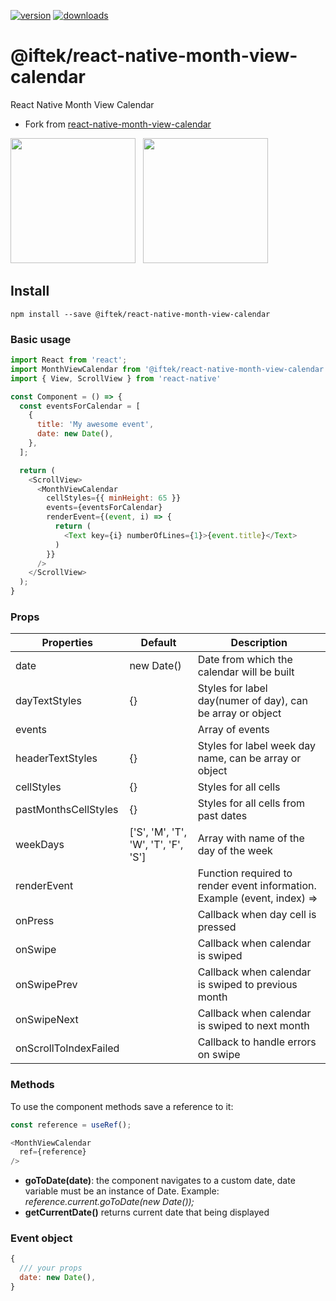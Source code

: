 [![version](https://badge.fury.io/js/%40iftek%2Freact-native-month-view-calendar.svg)](https://www.npmjs.com/package/@iftek/react-native-month-view-calendar)
[![downloads](https://img.shields.io/npm/dt/@iftek/react-native-month-view-calendar.svg?style=flat-square)](https://npm-stat.com/charts.html?package=@iftek/react-native-month-view-calendar&from=2021-03-24)

# @iftek/react-native-month-view-calendar
React Native Month View Calendar

- Fork from [react-native-month-view-calendar](https://github.com/strappberry/react-native-month-view-calendar)

<p>
<img src="screenshots/1.png?raw=1" width="200" />
&nbsp;
<img src="screenshots/2.png?raw=1" width="200" />
</p>

## Install

```
npm install --save @iftek/react-native-month-view-calendar
```

### Basic usage
```js
import React from 'react';
import MonthViewCalendar from '@iftek/react-native-month-view-calendar';
import { View, ScrollView } from 'react-native'

const Component = () => {
  const eventsForCalendar = [
  	{
  	  title: 'My awesome event',
  	  date: new Date(),
  	},
  ];

  return (
    <ScrollView>
      <MonthViewCalendar
        cellStyles={{ minHeight: 65 }}
        events={eventsForCalendar}
        renderEvent={(event, i) => {
          return (
            <Text key={i} numberOfLines={1}>{event.title}</Text>
          )
        }}
      />
    </ScrollView>
  );
}
```
### Props

| Properties | Default | Description|
| --- | --- | ---|
|date            |new Date()|Date from which the calendar will be built|
|dayTextStyles   |{}|Styles for label day(numer of day), can be array or object|
|events          || Array of events|
|headerTextStyles|{}|Styles for label week day name, can be array or object|
|cellStyles      |{}|Styles for all cells|
|pastMonthsCellStyles|{}|Styles for all cells from past dates|
|weekDays        |['S', 'M', 'T', 'W', 'T', 'F', 'S']|Array with name of the day of the week|
|renderEvent     ||Function required to render event information. Example (event, index) => <Event key={index} />|
|onPress         ||Callback when day cell is pressed|
|onSwipe         ||Callback when calendar is swiped|
|onSwipePrev     ||Callback when calendar is swiped to previous month|
|onSwipeNext     ||Callback when calendar is swiped to next month|
|onScrollToIndexFailed || Callback to handle errors on swipe|

### Methods
To use the component methods save a reference to it:

```js
const reference = useRef();

<MonthViewCalendar
  ref={reference}
/>
```
* __goToDate(date)__: the component navigates to a custom date, date variable must be an instance of Date. Example: _reference.current.goToDate(new Date());_
* __getCurrentDate()__ returns current date that being displayed

### Event object
```js
{
  /// your props
  date: new Date(),
}
```